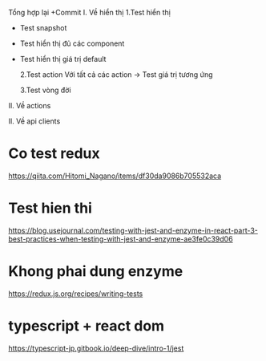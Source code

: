 Tổng hợp lại +Commit
I. Về hiển thị
1.Test hiển thị

- Test snapshot
- Test hiển thị đủ các component
- Test hiển thị giá trị default

  2.Test action
  Với tất cả các action -> Test giá trị tương ứng

  3.Test vòng đời

II. Về actions

II. Về api clients

# Co test redux

https://qiita.com/Hitomi_Nagano/items/df30da9086b705532aca

# Test hien thi

https://blog.usejournal.com/testing-with-jest-and-enzyme-in-react-part-3-best-practices-when-testing-with-jest-and-enzyme-ae3fe0c39d06

# Khong phai dung enzyme

https://redux.js.org/recipes/writing-tests

# typescript + react dom

https://typescript-jp.gitbook.io/deep-dive/intro-1/jest

